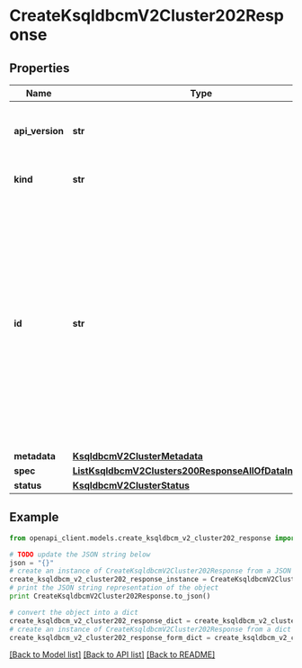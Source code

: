# CreateKsqldbcmV2Cluster202Response


## Properties
Name | Type | Description | Notes
------------ | ------------- | ------------- | -------------
**api_version** | **str** | APIVersion defines the schema version of this representation of a resource. | [optional] [readonly] 
**kind** | **str** | Kind defines the object this REST resource represents. | [optional] [readonly] 
**id** | **str** | ID is the \&quot;natural identifier\&quot; for an object within its scope/namespace; it is normally unique across time but not space. That is, you can assume that the ID will not be reclaimed and reused after an object is deleted (\&quot;time\&quot;); however, it may collide with IDs for other object &#x60;kinds&#x60; or objects of the same &#x60;kind&#x60; within a different scope/namespace (\&quot;space\&quot;). | [optional] [readonly] 
**metadata** | [**KsqldbcmV2ClusterMetadata**](KsqldbcmV2ClusterMetadata.md) |  | [optional] 
**spec** | [**ListKsqldbcmV2Clusters200ResponseAllOfDataInnerSpec**](ListKsqldbcmV2Clusters200ResponseAllOfDataInnerSpec.md) |  | 
**status** | [**KsqldbcmV2ClusterStatus**](KsqldbcmV2ClusterStatus.md) |  | 

## Example

```python
from openapi_client.models.create_ksqldbcm_v2_cluster202_response import CreateKsqldbcmV2Cluster202Response

# TODO update the JSON string below
json = "{}"
# create an instance of CreateKsqldbcmV2Cluster202Response from a JSON string
create_ksqldbcm_v2_cluster202_response_instance = CreateKsqldbcmV2Cluster202Response.from_json(json)
# print the JSON string representation of the object
print CreateKsqldbcmV2Cluster202Response.to_json()

# convert the object into a dict
create_ksqldbcm_v2_cluster202_response_dict = create_ksqldbcm_v2_cluster202_response_instance.to_dict()
# create an instance of CreateKsqldbcmV2Cluster202Response from a dict
create_ksqldbcm_v2_cluster202_response_form_dict = create_ksqldbcm_v2_cluster202_response.from_dict(create_ksqldbcm_v2_cluster202_response_dict)
```
[[Back to Model list]](../ccloud/README.md#documentation-for-models) [[Back to API list]](../ccloud/README.md#documentation-for-api-endpoints) [[Back to README]](../ccloud/README.md)


